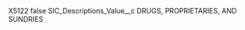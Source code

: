 <?xml version="1.0" encoding="UTF-8"?>
<CustomMetadata xmlns="http://soap.sforce.com/2006/04/metadata" xmlns:xsi="http://www.w3.org/2001/XMLSchema-instance" xmlns:xsd="http://www.w3.org/2001/XMLSchema">
    <label>X5122</label>
    <protected>false</protected>
    <values>
        <field>SIC_Descriptions_Value__c</field>
        <value xsi:type="xsd:string">DRUGS, PROPRIETARIES, AND SUNDRIES</value>
    </values>
</CustomMetadata>
